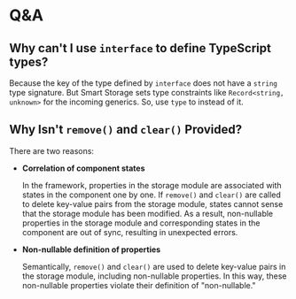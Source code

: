 # Q&A

## Why can't I use `interface` to define TypeScript types?

Because the key of the type defined by `interface` does not have a `string` type signature. But Smart Storage sets type constraints like `Record<string, unknown>` for the incoming generics. So, use `type` to instead of it.

## Why Isn't `remove()` and `clear()` Provided?

There are two reasons:

- **Correlation of component states**
  
  In the framework, properties in the storage module are associated with states in the component one by one. If `remove()` and `clear()` are called to delete key-value pairs from the storage module, states cannot sense that the storage module has been modified. As a result, non-nullable properties in the storage module and corresponding states in the component are out of sync, resulting in unexpected errors.

- **Non-nullable definition of properties**
  
  Semantically, `remove()` and `clear()` are used to delete key-value pairs in the storage module, including non-nullable properties. In this way, these non-nullable properties violate their definition of "non-nullable."

